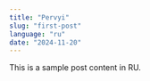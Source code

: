 ```yaml
---
title: "Pervyi"
slug: "first-post"
language: "ru"
date: "2024-11-20"
---
```

This is a sample post content in RU.
